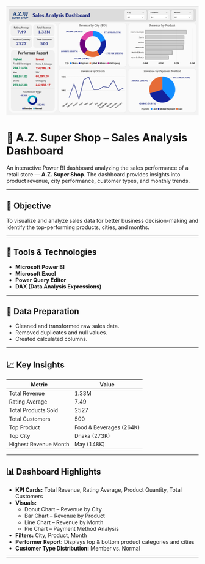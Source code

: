![Dashboard](Super_Shop_Sales_Dashboard.PNG)
# 🛒 A.Z. Super Shop – Sales Analysis Dashboard

An interactive Power BI dashboard analyzing the sales performance of a retail store — **A.Z. Super Shop**.  The dashboard provides insights into product revenue, city performance, customer types, and monthly trends.

---

## 🎯 Objective
To visualize and analyze sales data for better business decision-making and identify the top-performing products, cities, and months.

---

## 🧰 Tools & Technologies
- **Microsoft Power BI**
- **Microsoft Excel**
- **Power Query Editor**
- **DAX (Data Analysis Expressions)**

---

## 🧹 Data Preparation
- Cleaned and transformed raw sales data.
- Removed duplicates and null values.
- Created calculated columns.

---

## 📈 Key Insights
| Metric | Value |
|--------|--------|
| Total Revenue | 1.33M |
| Rating Average | 7.49 |
| Total Products Sold | 2527 |
| Total Customers | 500 |
| Top Product | Food & Beverages (264K) |
| Top City | Dhaka (273K) |
| Highest Revenue Month | May (148K) |

---

## 📊 Dashboard Highlights
- **KPI Cards:** Total Revenue, Rating Average, Product Quantity, Total Customers  
- **Visuals:**
  - Donut Chart – Revenue by City
  - Bar Chart – Revenue by Product
  - Line Chart – Revenue by Month
  - Pie Chart – Payment Method Analysis
- **Filters:** City, Product, Month
- **Performer Report:** Displays top & bottom product categories and cities
- **Customer Type Distribution:** Member vs. Normal

---
